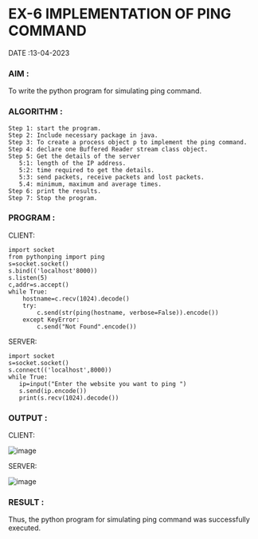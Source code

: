 # EX-6 IMPLEMENTATION OF PING COMMAND

DATE :13-04-2023

### AIM :
To write the python program for simulating ping command.

### ALGORITHM :
```
Step 1: start the program.
Step 2: Include necessary package in java.
Step 3: To create a process object p to implement the ping command.
Step 4: declare one Buffered Reader stream class object.
Step 5: Get the details of the server
   5:1: length of the IP address.
   5:2: time required to get the details.
   5:3: send packets, receive packets and lost packets.
   5.4: minimum, maximum and average times.
Step 6: print the results.
Step 7: Stop the program.
```


### PROGRAM :
CLIENT:
```
import socket
from pythonping import ping
s=socket.socket()
s.bind(('localhost'8000))
s.listen(5)
c,addr=s.accept()
while True:
    hostname=c.recv(1024).decode()
    try:
        c.send(str(ping(hostname, verbose=False)).encode())
    except KeyError:
        c.send("Not Found".encode())
 ```
 SERVER:
 ```
 import socket
s=socket.socket()
s.connect(('localhost',8000))
while True:
    ip=input("Enter the website you want to ping ")
    s.send(ip.encode())
    print(s.recv(1024).decode())
```
### OUTPUT :

CLIENT:

![image](https://github.com/Thilagavathi7/EX-6/assets/119407159/3d8065ae-4d4d-4b68-ab15-0d755f931095)


SERVER:

![image](https://github.com/Thilagavathi7/EX-6/assets/119407159/73fe5be7-fa4a-4ce7-8035-f7db4a7ceece)

### RESULT :
Thus, the python program for simulating ping command was successfully executed.
